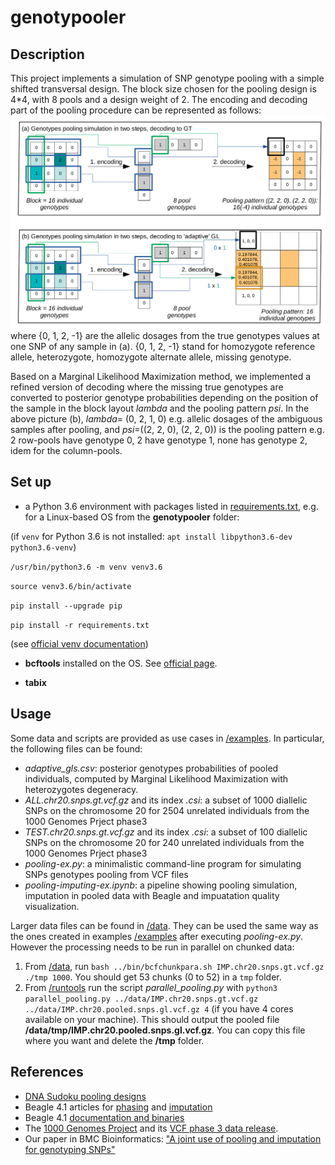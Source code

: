 # genotypooler

## Description
This project implements a simulation of SNP genotype pooling with a simple shifted transversal design.
The block size chosen for the pooling design is 4*4, with 8 pools and a design weight of 2.
The encoding and decoding part of the pooling procedure can be represented as follows: ![Pooling simulation on genotypes in the DNA Sudoku style](pooling-sim-gtgl.png)
where {0, 1, 2, -1} are the allelic dosages from the true genotypes values at one SNP of any sample in (a). {0, 1, 2, -1} stand for 
homozygote reference allele, heterozygote, homozygote alternate allele, missing genotype.

Based on a Marginal Likelihood Maximization method, we implemented a refined version of decoding where the missing true genotypes are converted to posterior genotype probabilities 
depending on the position of the sample in the block layout _lambda_ and the pooling pattern _psi_. In the above picture (b),
_lambda_= (0, 2, 1, 0) e.g. allelic dosages of the ambiguous samples after pooling, 
and _psi_=((2, 2, 0), (2, 2, 0)) is the pooling pattern e.g. 2 row-pools have genotype 0, 2 have genotype 1, none has genotype 2, idem for the column-pools.

## Set up
* a Python 3.6 environment with packages listed in [requirements.txt](requirements.txt), e.g. for a Linux-based OS from the **genotypooler** folder:

(if `venv` for Python 3.6 is not installed: `apt install libpython3.6-dev python3.6-venv`)

`/usr/bin/python3.6 -m venv venv3.6`

`source venv3.6/bin/activate`

`pip install --upgrade pip`

`pip install -r requirements.txt`

(see [official venv documentation](https://docs.python.org/3/library/venv.html))

* **bcftools** installed on the OS. See [official page](https://samtools.github.io/bcftools/).

* **tabix**

## Usage
Some data and scripts are provided as use cases in [/examples](/examples). 
In particular, the following files can be found:
* *adaptive_gls.csv*: posterior genotypes probabilities of pooled individuals, computed by Marginal Likelihood Maximization with heterozygotes degeneracy.
* *ALL.chr20.snps.gt.vcf.gz* and its index *.csi*: a subset of 1000 diallelic SNPs on the chromosome 20 for 2504 unrelated individuals from the 1000 Genomes Prject phase3
* *TEST.chr20.snps.gt.vcf.gz* and its index *.csi*: a subset of 100 diallelic SNPs on the chromosome 20 for 240 unrelated individuals from the 1000 Genomes Prject phase3
* *pooling-ex.py*: a minimalistic command-line program for simulating SNPs genotypes pooling from VCF files
* *pooling-imputing-ex.ipynb*: a pipeline showing pooling simulation, imputation in pooled data with Beagle and impuatation quality visualization.

Larger data files can be found in [/data](/data). They can be used the same way as the ones created in examples [/examples](/examples) after executing *pooling-ex.py*.
However the processing needs to be run in parallel on chunked data:
1. From [/data](/data), run `bash ../bin/bcfchunkpara.sh IMP.chr20.snps.gt.vcf.gz ./tmp 1000`. You should get 53 chunks (0 to 52) in a `tmp` folder.
2. From [/runtools](/genotypooler/runtools) run the script *parallel_pooling.py* with `python3 parallel_pooling.py ../data/IMP.chr20.snps.gt.vcf.gz ../data/IMP.chr20.pooled.snps.gl.vcf.gz 4` (if you have 4 cores available on your machine). This should output the pooled file **/data/tmp/IMP.chr20.pooled.snps.gl.vcf.gz**. You can copy this file where you want and delete the **/tmp** folder.


## References
* [DNA Sudoku pooling designs](https://www.ncbi.nlm.nih.gov/pmc/articles/PMC2704425/pdf/1243.pdf/?tool=EBI)
* Beagle 4.1 articles for [phasing](https://linkinghub.elsevier.com/retrieve/pii/S0002929707638828) and [imputation](https://www.cell.com/ajhg/fulltext/S0002-9297(15)00491-7) 
* Beagle 4.1 [documentation and binaries](https://faculty.washington.edu/browning/beagle/b4_1.html)
* The [1000 Genomes Project](https://www.internationalgenome.org/) and its [VCF phase 3 data release](ftp://ftp.1000genomes.ebi.ac.uk/vol1/ftp/release/20130502/).
* Our paper in BMC Bioinformatics: ["A joint use of pooling and imputation for genotyping SNPs"](https://bmcbioinformatics.biomedcentral.com/articles/10.1186/s12859-022-04974-7)
